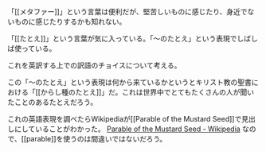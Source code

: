 
「[[メタファー]]」という言葉は便利だが、堅苦しいものに感じたり、身近でないものに感じたりするかも知れない。

「[[たとえ]]」という言葉が気に入っている。「〜のたとえ」という表現でしばしば使っている。

これを英訳する上での訳語のチョイスについて考える。

この「〜のたとえ」という表現は何から来ているかというとキリスト教の聖書における「[[からし種のたとえ]]」だ。これは世界中でとてもたくさんの人が聞いたことのあるたとえだろう。

これの英語表現を調べたらWikipediaが[[Parable of the Mustard Seed]]で見出しにしていることがわかった。
[Parable of the Mustard Seed - Wikipedia](https://en.wikipedia.org/wiki/Parable_of_the_Mustard_Seed)
なので、[[parable]]を使うのは間違いではないだろう。
